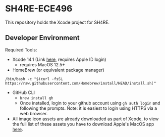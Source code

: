 # SH4RE-ECE496
This repository holds the Xcode project for SH4RE.

## Developer Environment
Required Tools:
- Xcode 14.1 (Link [here](https://developer.apple.com/services-account/download?path=/Developer_Tools/Xcode_14.1/Xcode_14.1.xip), requires Apple ID login)
    - requires MacOS 12.5+
- HomeBrew (or equivalent package manager)
```
/bin/bash -c "$(curl -fsSL https://raw.githubusercontent.com/Homebrew/install/HEAD/install.sh)"
```
- GitHub CLI
    - `brew install gh`
    - Once installed, login to your github account using `gh auth login` and following the prompts. Note: it is easiest to login using HTTPS via a web browser.
- All image icon assets are already downloaded as part of Xcode, to view the full list of these assets you have to download Apple's MacOS app [here](https://developer.apple.com/sf-symbols/). 
